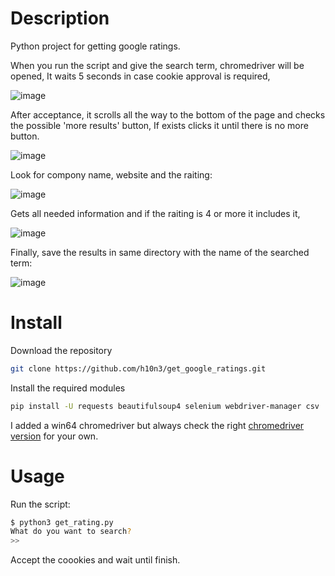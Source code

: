 # Description
Python project for getting google ratings.

When you run the script and give the search term, chromedriver will be opened, 
It waits 5 seconds in case cookie approval is required,

![image](https://github.com/h10n3/get_google_ratings/assets/99500478/6943da74-96bf-447f-8669-1be11cf0e752)

After acceptance, it scrolls all the way to the bottom of the page and checks the possible 'more results' button,
If exists clicks it until there is no more button.

![image](https://github.com/h10n3/get_google_ratings/assets/99500478/df449799-d8cd-4a93-99ec-390c3a6f4a17)

Look for compony name, website and the raiting:

![image](https://github.com/h10n3/get_google_ratings/assets/99500478/70733644-efa3-4d0b-b1bd-63fb6f5387f2)

Gets all needed information and if the raiting is 4 or more it includes it,

![image](https://github.com/h10n3/get_google_ratings/assets/99500478/9e2dba5e-151c-4f36-a155-1546c010bb99)

Finally, save the results in same directory with the name of the searched term:

![image](https://github.com/h10n3/get_google_ratings/assets/99500478/56fdc0c8-d9e1-477e-82a7-dfb064f537e7)


# Install

Download the repository
```bash
git clone https://github.com/h10n3/get_google_ratings.git
```

Install the required modules
```bash
pip install -U requests beautifulsoup4 selenium webdriver-manager csv
```

I added a win64 chromedriver but always check the right [chromedriver version](https://googlechromelabs.github.io/chrome-for-testing/) for your own.

# Usage

Run the script:
```sh
$ python3 get_rating.py
What do you want to search?
>>
```

Accept the coookies and wait until finish.


